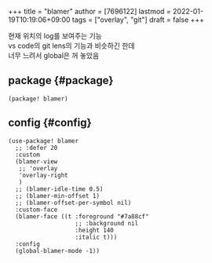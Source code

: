 +++
title = "blamer"
author = [7696122]
lastmod = 2022-01-19T10:19:06+09:00
tags = ["overlay", "git"]
draft = false
+++

현재 위치의 log를 보여주는 기능  
vs code의 git lens의 기능과 비슷하긴 한데  
너무 느려서 global은 꺼 놓았음  


## package {#package}

```elisp
(package! blamer)
```


## config {#config}

```elisp
(use-package! blamer
  ;; :defer 20
  :custom
  (blamer-view
   ;; 'overlay
   'overlay-right
   )
  ;; (blamer-idle-time 0.5)
  ;; (blamer-min-offset 1)
  ;; (blamer-offset-per-symbol nil)
  :custom-face
  (blamer-face ((t :foreground "#7a88cf"
                   ;; :background nil
                   :height 140
                   :italic t)))
  :config
  (global-blamer-mode -1))
```
